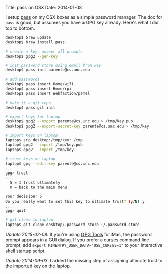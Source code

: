 Title: pass on OSX
Date: 2014-01-08

I setup [pass](http://zx2c4.com/projects/password-store/) on my OSX boxes as a simple password manager. The doc for `pass` is good, but assumes you have a GPG key already. Here's what I did top to bottom.

```bash
desktop$ brew update
desktop$ brew install pass

# create a key, answer all prompts
desktop$ gpg2 --gen-key

# init password store using email from key
desktop$ pass init parente@cs.unc.edu

# add passwords
desktop$ pass insert Home/wifi
desktop$ pass insert Home/rpi
desktop$ pass insert Webfaction/panel

# make it a git repo
desktop$ pass git init

# export keys for laptop
desktop$ gpg2 --export parente@cs.unc.edu > /tmp/key.pub
desktop$ gpg2 --export-secret-key parente@cs.unc.edu > /tmp/key

# import keys on laptop
laptop$ scp desktop:/tmp/key* /tmp
laptop$ gpg2 --import /tmp/key.pub
laptop$ gpg2 --import /tmp/key

# trust keys on laptop
laptop$ gpg --edit-key parente@cs.unc.edu
...
gpg> trust
...
  5 = I trust ultimately
  m = back to the main menu

Your decision? 5
Do you really want to set this key to ultimate trust? (y/N) y
...
gpg> quit

# git clone to laptop
laptop$ git clone desktop/.password-store ~/.password-store
```

*Update 2015-02-08*: If you're using [GPG Tools](https://gpgtools.org/) for Mac, the password prompt appears in a GUI dialog. If you prefer a curses command line prompt, add `export PINENTRY_USER_DATA="USE_CURSES=1"` to your interactive shell startup script.

*Update 2014-09-03*: I added the missing step of assigning ultimate trust to the imported key on the laptop.